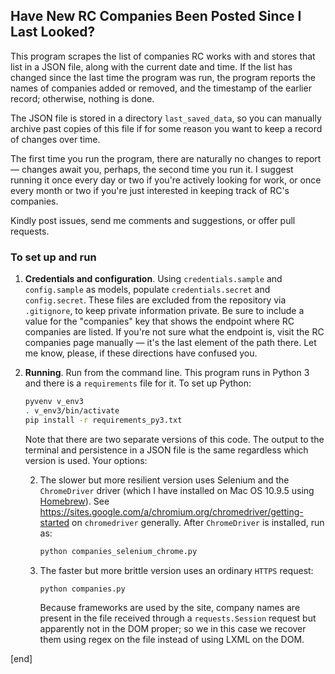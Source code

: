 ## Have New RC Companies Been Posted Since I Last Looked?

This program scrapes the list of companies RC works with and stores that list in a JSON file, along with the current date and time. If the list has changed since the last time the program was run, the program reports the names of companies added or removed, and the timestamp of the earlier record; otherwise, nothing is done.

The JSON file is stored in a directory `last_saved_data`, so you can manually archive past copies of this file if for some reason you want to keep a record of changes over time.

The first time you run the program, there are naturally no changes to report — changes await you, perhaps, the second time you run it. I suggest running it once every day or two if you're actively looking for work, or once every month or two if you're just interested in keeping track of RC's companies.

Kindly post issues, send me comments and suggestions, or offer pull requests.

### To set up and run

 1. **Credentials and configuration**. Using `credentials.sample` and `config.sample` as models, populate `credentials.secret` and `config.secret`. These files are excluded from the repository via `.gitignore`, to keep private information private. Be sure to include a value for the "companies" key that shows the endpoint where RC companies are listed. If you're not sure what the endpoint is, visit the RC companies page manually — it's the last element of the path there. Let me know, please, if these directions have confused you.

 1. **Running**. Run from the command line. This program runs in Python 3 and there is a `requirements` file for it. To set up Python:

    ```bash
    pyvenv v_env3
    . v_env3/bin/activate
    pip install -r requirements_py3.txt
    ```

    Note that there are two separate versions of this code. The output to the terminal and persistence in a JSON file is the same regardless which version is used. Your options:

    2. The slower but more resilient version uses Selenium and the `ChromeDriver` driver (which I have installed on Mac OS 10.9.5 using [Homebrew](http://brew.sh/)). See https://sites.google.com/a/chromium.org/chromedriver/getting-started on `chromedriver` generally. After `ChromeDriver` is installed, run as:

       ```bash
       python companies_selenium_chrome.py
       ```

    2. The faster but more brittle version uses an ordinary `HTTPS` request:

       ```bash
       python companies.py
       ```

       Because frameworks are used by the site, company names are present in the file received through a `requests.Session` request but apparently not in the DOM proper; so we in this case we recover them using regex on the file instead of using LXML on the DOM.

[end]